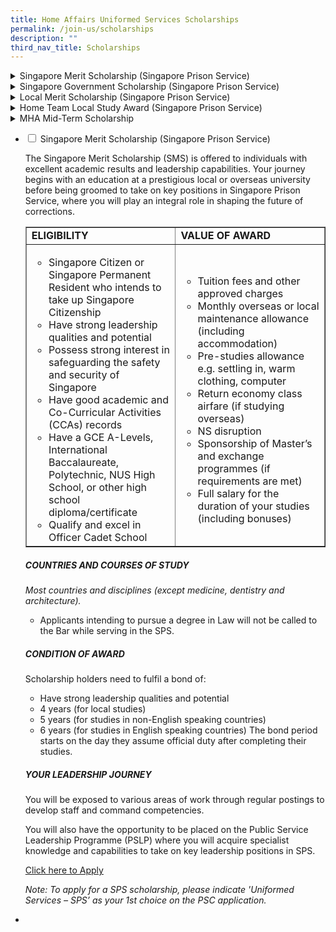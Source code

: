 ```yaml
---
title: Home Affairs Uniformed Services Scholarships
permalink: /join-us/scholarships
description: ""
third_nav_title: Scholarships
---
```

<details class="accordion">
    <summary class="headeraccordion">Singapore Merit Scholarship (Singapore Prison Service)
    </summary>
    <p>&nbsp;</p>
    <div style="text-align:justify;">The Singapore Merit Scholarship (SMS) is offered to individuals with excellent academic results and&nbsp;<span style="background-color:transparent;color:inherit;text-align:inherit;text-transform:inherit;white-space:inherit;word-spacing:normal;caret-color:auto;font-size:inherit;font-weight:400;">leadership capabilities. Your journey begins with an education at a prestigious local or overseas&nbsp;</span>
        <span style="background-color:transparent;color:inherit;text-align:inherit;text-transform:inherit;white-space:inherit;word-spacing:normal;caret-color:auto;font-size:inherit;font-weight:400;">university before being groomed to take on key positions in Singapore Prison Service, where you will&nbsp;</span>
        <span style="background-color:transparent;color:inherit;text-align:inherit;text-transform:inherit;white-space:inherit;word-spacing:normal;caret-color:auto;font-size:inherit;font-weight:400;">play an integral role in shaping the future of corrections.</span>
    </div>
    <p style="text-align:justify;">&nbsp;</p>
    <table>
        <tbody>
            <tr style="height:50%;">
                <td style="width:50%;">
                    <h3>ELIGIBILITY</h3>
                </td>
                <td style="width:50%;">
                    <h3>VALUE OF AWARD</h3>
                </td>
            </tr>
            <tr style="height:50%;">
                <td style="width:50%;">
                    <ul>
                        <li>Singapore Citizen or Singapore Permanent Resident who intends to take up Singapore Citizenship</li>
                        <li>Have strong leadership qualities and potential</li>
                        <li>Possess strong interest in safeguarding the safety and security of Singapore</li>
                        <li>Have good academic and Co-Curricular Activities (CCAs) records</li>
                        <li>Have a GCE A-Levels, International Baccalaureate, Polytechnic, NUS High School, or other high school diploma/certificate</li>
                        <li>Qualify and excel in Officer Cadet School</li>
                    </ul>
                </td>
                <td style="width:50%;">
                    <div></div>
                    <ul>
                        <li>Tuition fees and other approved charges</li>
                        <li>Monthly overseas or local maintenance allowance (including accommodation)</li>
                        <li>Pre-studies allowance e.g. settling in, warm clothing, computer</li>
                        <li>Return economy class airfare (if studying overseas)</li>
                        <li>NS disruption</li>
                        <li>Sponsorship of Master&rsquo;s and exchange programmes (if requirements are met)</li>
                        <li>Full salary for the duration of your studies (including bonuses)</li>
                    </ul>
                </td>
            </tr>
        </tbody>
    </table><span style="background-color:transparent;color:inherit;font-family:inherit;text-align:inherit;text-transform:inherit;white-space:inherit;word-spacing:normal;caret-color:auto;font-size:inherit;font-weight:400;"></span>
    <h3>COUNTRIES AND COURSES OF STUDY</h3>
    <p dir="ltr">Most countries and disciplines (except medicine, dentistry and architecture).<br />*<em>&nbsp;Applicants intending to pursue a degree in Law will not be called to the Bar while serving in the SPS.</em></p>
    <h3 dir="ltr">CONDITION OF AWARD</h3>
    <p dir="ltr">Scholarship holders need to fulfil a bond of:</p>
    <ul>
        <li>Have strong leadership qualities and potential</li>
        <li>4 years (for local studies)</li>
        <li>5 years (for studies in non-English speaking countries)</li>
        <li>6 years (for studies in English speaking countries)</li>
    </ul>
    <div>
        <p>The bond period starts on the day they assume official duty after completing their studies.</p>
    </div>
    <h3 dir="ltr">YOUR LEADERSHIP JOURNEY</h3>
    <p dir="ltr">You will be exposed to various areas of work through regular postings to develop staff and command competencies.
    </p>
    <p dir="ltr">You will also have the opportunity to be placed on the Public Service Leadership Programme (PSLP) where you will acquire specialist knowledge and capabilities to take on key leadership positions in SPS.
    </p>
    <p><a data-sf-ec-immutable="" href="https://www.psc.gov.sg/Scholarships/public-sector-scholarships/browse-by-scholarship/singapore-merit-scholarship-MHA"><strong>Click here to Apply</strong></a></p>
    <div><em>Note: To apply for a SPS scholarship, please indicate 'Uniformed Services &ndash; SPS&rsquo; as your 1st choice on the PSC application.</em></div>
    <p>&nbsp;</p>
</details>
<details class="accordion">
    <summary class="headeraccordion">Singapore Government Scholarship (Singapore Prison Service)
    </summary>
    <p>&nbsp;</p>
    <div class="body">
        <p style="text-align:justify;">The Singapore Government Scholarship (SGS) provides highly qualified individuals opportunities to pursue undergraduate studies in top overseas or local universities. Upon graduation, you will embark on an exciting and rewarding career as a Prison
            Officer to transform lives and influence communities towards a society without re-offending. With a SGS, you will be given opportunities to take on leadership positions in the Singapore Prison Service and shape the future of corrections. Mid-term
            scholarship is available.</p>
        <table>
            <tbody>
                <tr style="height:50%;">
                    <td style="width:50%;">
                        <h3>ELIGIBILITY</h3>
                    </td>
                    <td style="width:50%;">
                        <h3>VALUE OF AWARD</h3>
                    </td>
                </tr>
                <tr style="height:50%;">
                    <td style="width:50%;">
                        <ul>
                            <li>Singapore Citizen or Singapore Permanent Resident who intends to take up Singapore Citizenship</li>
                            <li>Have strong leadership qualities and potential</li>
                            <li>Possess strong interest in safeguarding the safety and security of Singapore</li>
                            <li>Have good academic and Co-Curricular Activities (CCAs) records</li>
                            <li>Have a GCE A-Levels, International Baccalaureate, Polytechnic, NUS High School, or other high school diploma/certificate. [Current Undergraduate students (not in final year of studies) with good academic results may also apply.
                                Check out more details on a mid-term scholarship.]</li>
                            <li>Perform well in National Service (for male applicants)</li>
                        </ul>
                    </td>
                    <td style="width:50%;">
                        <ul>
                            <li>Tuition fees and other approved charges</li>
                            <li>Monthly overseas or local maintenance allowance (including accommodation)</li>
                            <li>Pre-studies allowance e.g. settling in, warm clothing, computer</li>
                            <li>Return economy class airfare (if studying overseas)</li>
                            <li>Sponsorship of Master&rsquo;s and exchange programmes (if requirements are met)</li>
                        </ul>
                    </td>
                </tr>
            </tbody>
        </table>
        <h3>COUNTRIES AND COURSES OF STUDY</h3>
        <p dir="ltr">Most countries and disciplines (except medicine, dentistry and architecture).<br />*&nbsp;<em>Applicants intending to pursue a degree in Law will not be called to the Bar while serving in the SPS.</em></p>
        <h3 dir="ltr">CONDITION OF AWARD</h3>
        <p dir="ltr">Scholarship holders need to fulfil a bond of:&nbsp;</p>
        <ul>
            <li>4 years (for local studies)</li>
            <li>5 years (for studies in non-English speaking countries)</li>
            <li>6 years (for studies in English speaking countries)</li>
        </ul>
        <p dir="ltr">The bond period starts on the day they assume official duty after completing their studies.</p>
        <h3 dir="ltr">YOUR LEADERSHIP JOURNEY</h3>
        <p dir="ltr">You will be exposed to various areas of work through regular postings to develop staff and command competencies.<br /><br />You will also have the opportunity to be placed on the Public Service Leadership Programme (PSLP) where you will acquire
            specialist knowledge and capabilities to take on key leadership positions in SPS.</p>
        <p><a data-sf-ec-immutable="" href="https://www.psc.gov.sg/Scholarships/public-sector-scholarships/browse-by-scholarship/singapore-government-scholarship-MHA"></a><a data-sf-ec-immutable="" href="https://www.psc.gov.sg/Scholarships/public-sector-scholarships/browse-by-scholarship/singapore-government-scholarship-MHA"><strong></strong></a><strong><a data-sf-ec-immutable="" href="https://www.psc.gov.sg/Scholarships/public-sector-scholarships/browse-by-scholarship/singapore-government-scholarship-MHA">Click here to Apply&nbsp;</a></strong></p>
        <p><em>Note: To apply for a SPS scholarship, please indicate 'Uniformed Services &ndash; SPS&rsquo; as your 1st choice on the PSC application.</em></p>
    </div>
</details>
<details class="accordion">
    <summary class="headeraccordion">Local Merit Scholarship (Singapore Prison Service)
    </summary>
    <p>&nbsp;</p>
    <div class="body">
        <p style="text-align:justify;">The Local Merit Scholarship (LMS) provides highly qualified and promising individuals with an undergraduate education at a local university. Upon graduation, you will embark on an exciting and rewarding career as a Prison Officer to transform
            lives and influence communities towards a society without re-offending. With a LMS, you will be given opportunities to take on leadership positions in the Singapore Prison Service and shape the future of corrections. Mid-term scholarship is
            available.</p>
        <table>
            <tbody>
                <tr style="height:50%;">
                    <td style="width:50%;">
                        <h3>ELIGIBILITY</h3>
                    </td>
                    <td style="width:50%;">
                        <h3>VALUE OF AWARD</h3>
                    </td>
                </tr>
                <tr style="height:50%;">
                    <td style="width:50%;">
                        <ul>
                            <li>Singapore Citizen or Singapore Permanent Resident who intends to take up Singapore Citizenship</li>
                            <li>Have strong leadership qualities and potential</li>
                            <li>Possess strong interest in safeguarding the safety and security of Singapore</li>
                            <li>Have good academic and Co-Curricular Activities (CCAs) records</li>
                            <li>Have a GCE A-Levels, International Baccalaureate, Polytechnic, NUS High School, or other high school diploma/certificate. [Current Undergraduate students (not in final year of studies) with good academic results may also apply.
                                Check out more details on a mid-term scholarship.]</li>
                            <li>Perform well in National Service (for male applicants)</li>
                        </ul>
                    </td>
                    <td style="width:50%;">
                        <ul>
                            <li>Tuition fees and other approved charges</li>
                            <li>Monthly local maintenance allowance (including accommodation)</li>
                            <li>Pre-studies allowance e.g. computer</li>
                            <li>Hostel allowance</li>
                            <li>Sponsorship of Master&rsquo;s and exchange programmes (if requirements are met)<br /></li>
                        </ul>
                    </td>
                </tr>
            </tbody>
        </table>
        <h3 dir="ltr">COURSES OF STUDY</h3>
        <p dir="ltr">Most disciplines in local universities (except medicine, dentistry and architecture).<br />*<em>&nbsp;Applicants intending to pursue a degree in Law will not be called to the Bar while serving in the SPS.</em></p>
        <h3 dir="ltr">CONDITION OF AWARD</h3>
        <p dir="ltr">Scholarship holders will be bonded for four years, commencing on the day you assume official duty after completing your studies.</p>
        <h3 dir="ltr">YOUR LEADERSHIP JOURNEY</h3>
        <p dir="ltr">You will be exposed to various areas of work through regular postings to develop staff and command competencies.<br /><br />You will also have the opportunity to be placed on the Public Service Leadership Programme (PSLP) where you will acquire
            specialist knowledge and capabilities to take on key leadership positions in SPS.</p>
        <p><a data-sf-ec-immutable="" href="https://www.psc.gov.sg/Scholarships/public-sector-scholarships/browse-by-scholarship/singapore-government-scholarship-MHA"></a><a data-sf-ec-immutable="" href="https://www.psc.gov.sg/Scholarships/public-sector-scholarships/browse-by-scholarship/local-merit-scholarship-MHA"><strong>Click here to Apply&nbsp;</strong></a></p>
        <p><em>Note: To apply for a SPS scholarship, please indicate 'Uniformed Services &ndash; SPS&rsquo; as your 1st choice on the PSC application.</em></p>
    </div>
</details>
<details class="accordion">
    <summary class="headeraccordion">Home Team Local Study Award (Singapore Prison Service)
    </summary>
    <p>&nbsp;</p>
    <div class="body">
        <p style="text-align:justify;">The Home Team Local Study Award (HTLSA) enables you to pursue a meaningful and rewarding career with the Singapore Prison Service. Upon completion of your undergraduate education at a reputable local university, you will be appointed as Prison
            Officer in the Singapore Prison Service to transform lives and influence communities towards a society without re-offending.</p>
        <table>
            <tbody>
                <tr style="height:50%;">
                    <td style="width:50%;">
                        <h3>ELIGIBILITY</h3>
                    </td>
                    <td style="width:50%;">
                        <h3>VALUE OF AWARD</h3>
                    </td>
                </tr>
                <tr style="height:50%;">
                    <td style="width:50%;">
                        <ul>
                            <li>Singapore Citizen or Singapore Permanent Resident who intends to take up Singapore Citizenship</li>
                            <li>Have strong leadership qualities and potential</li>
                            <li>Possess strong interest in safeguarding the safety and security of Singapore</li>
                            <li>Have good academic and Co-Curricular Activities (CCAs) records</li>
                            <li>Have a GCE A-Levels, International Baccalaureate, Polytechnic, NUS High School, or other high school diploma/certificate. [Current Undergraduate students (not in final year of studies) with good academic results may also apply.
                                Check out more details on a mid-term scholarship.]</li>
                            <li>Perform well in National Service (for male applicants)</li>
                        </ul>
                    </td>
                    <td style="width:50%;">
                        <ul>
                            <li>Tuition fees and other approved charges</li>
                            <li>Monthly local maintenance allowance (including accommodation)</li>
                            <li>Pre-studies allowance e.g. computer</li>
                            <li>Hostel allowance</li>
                            <li>Sponsorship of Master&rsquo;s and exchange programmes (if requirements are met)</li>
                        </ul>
                    </td>
                </tr>
            </tbody>
        </table>
        <h3>COURSES OF STUDY</h3>
        <div>Most disciplines in local universities (except medicine, dentistry and architecture).</div>
        <div>* <em>Applicants intending to pursue a degree in Law will not be called to the Bar while serving in the SPS.</em></div>
        <div><br /></div>
        <h3>CONDITION OF AWARD</h3>
        <div>
            <p>Scholarship holders will be bonded for four years, commencing on the day you assume official duty after completing your studies.</p>
        </div>
        <h3 dir="ltr">YOUR LEADERSHIP JOURNEY</h3>
        <p dir="ltr">You will be exposed to various areas of work through regular postings to develop staff and command competencies.<span style="background-color:transparent;color:inherit;text-align:inherit;text-transform:inherit;white-space:inherit;word-spacing:normal;caret-color:auto;font-size:inherit;font-weight:400;"></span></p>
        <p><a data-sf-ec-immutable="" href="https://www.psc.gov.sg/apply-for-scholarships"><strong>Click here to apply</strong></a></p>
        <p><em>Note: To apply for a SPS scholarship, please indicate 'Uniformed Services &ndash; SPS&rsquo; as your 1st choice on the PSC application.</em></p>
    </div>
</details>
<details class="accordion">
    <summary class="headeraccordion">MHA Mid-Term Scholarship
    </summary>
    <p>&nbsp;</p>
    <p><span style="background-color:transparent;color:inherit;font-family:inherit;font-size:inherit;text-align:inherit;text-transform:inherit;white-space:inherit;word-spacing:normal;caret-color:auto;font-weight:400;">If you are a current undergraduate with excellent results and an interest in SPS&rsquo; mission, you may&nbsp;</span>
        <span
            style="background-color:transparent;color:inherit;font-family:inherit;font-size:inherit;text-align:inherit;text-transform:inherit;white-space:inherit;word-spacing:normal;caret-color:auto;font-weight:400;">consider applying for a mid-term scholarship.&nbsp;</span>
    </p>
    <div>
        <p><span style="background-color:transparent;color:inherit;text-align:inherit;text-transform:inherit;white-space:inherit;word-spacing:normal;caret-color:auto;font-size:inherit;font-weight:400;"></span><span style="background-color:transparent;color:inherit;text-align:inherit;text-transform:inherit;white-space:inherit;word-spacing:normal;caret-color:auto;font-size:inherit;font-weight:400;">Tuition and compulsory fees you incurred before the award will be back-paid.</span></p>
    </div>
    <div class="body">
        <table>
            <tbody>
                <tr style="height:50%;">
                    <td style="width:50%;">
                        <h3>ELIGIBILITY</h3>
                    </td>
                    <td style="width:50%;">
                        <h3>VALUE OF AWARD</h3>
                    </td>
                </tr>
                <tr style="height:50%;">
                    <td style="width:50%;">
                        <ul>
                            <li>Be pursuing full-time undergraduate studies</li>
                            <li>Be on track for graduation with at least 2nd Upper Honours or equivalent</li>
                            <li>Have completed at least 1 semester and not be in the final year of undergraduate study</li>
                        </ul>
                    </td>
                    <td style="width:50%;">
                        <ul>
                            <li>Tuition fees and other approved charges (Tuition fees and compulsory fees incurred before the award will be back-paid)</li>
                            <li>Monthly overseas or local maintenance allowance</li>
                            <li>Return economy class airfare (if studying overseas)</li>
                            <li>Sponsorship of Master&rsquo;s and exchange programmes (if requirements are met)</li>
                        </ul>
                    </td>
                </tr>
            </tbody>
        </table>
        <div>
            <div>The scholarships below are available as mid-term scholarships. To find out about eligibility and&nbsp;<span style="background-color:transparent;color:inherit;text-align:inherit;text-transform:inherit;white-space:inherit;word-spacing:normal;caret-color:auto;font-size:inherit;font-weight:400;">terms, visit the individual scholarship pages.</span></div>
            <ul>
                <li>Singapore Government Scholarship (Singapore Prison Service)<br /></li>
                <li>Local Merit Scholarship (Singapore Prison Service)<br /></li>
                <li>Home Team Local Study Award (Singapore Prison Service)</li>
            </ul>
            <p>To apply for the scholarship, please visit the PSC scholarship portal.</p>
            <p><a data-sf-ec-immutable="" href="https://www.mha.gov.sg/careers/scholarships/mha-mid-term-scholarship"><strong>Click here to apply</strong></a></p>
            <p><em>Note: To apply for a SPS scholarship, please indicate 'Uniformed Services &ndash; SPS&rsquo; as your 1st choice on the PSC application.</em></p>
        </div>
    </div>
</details>

<img src="https://www.sps.gov.sg/images/default-source/career-with-us/scholarship-officer.png?sfvrsn=da2af6d3_2" alt="">

<ul class="jekyllcodex_accordion">
  <li>
    <input type="checkbox" id="accordion1">
    <label for="accordion1">Singapore Merit Scholarship (Singapore Prison Service)</label>
    <div>
      <p>The Singapore Merit Scholarship (SMS) is offered to individuals with excellent academic results and leadership capabilities. Your journey begins with an education at a prestigious local or overseas university before being groomed to take on key positions in Singapore Prison Service, where you will play an integral role in shaping the future of corrections.

<table style="border-collapse: collapse; width: ;" border="1">
<tbody>
<tr>
<td style="width: 50%;"><strong>ELIGIBILITY</strong></td>
<td style="width: 50%;"><strong>VALUE OF AWARD</strong></td>
</tr>
<tr>
<td style="width: 50%;">
<ul>
<li>Singapore Citizen or Singapore Permanent Resident who intends to take up Singapore Citizenship</li>
<li>Have strong leadership qualities and potential</li>
<li>Possess strong interest in safeguarding the safety and security of Singapore</li>
<li>Have good academic and Co-Curricular Activities (CCAs) records</li>
<li>Have a GCE A-Levels, International Baccalaureate, Polytechnic, NUS High School, or other high school diploma/certificate</li>
<li>Qualify and excel in Officer Cadet School</li>
</ul>
</td>
<td style="width: 50%;">
<ul>
<li>Tuition fees and other approved charges</li>
<li>Monthly overseas or local maintenance allowance (including accommodation)</li>
<li>Pre-studies allowance e.g. settling in, warm clothing, computer</li>
<li>Return economy class airfare (if studying overseas)</li>
<li>NS disruption</li>
<li>Sponsorship of Master&rsquo;s and exchange programmes (if requirements are met)</li>
<li>Full salary for the duration of your studies (including bonuses)</li>
</ul>
</td>
</tr>
</tbody>
</table>

##### COUNTRIES AND COURSES OF STUDY
*Most countries and disciplines (except medicine, dentistry and architecture).*
* Applicants intending to pursue a degree in Law will not be called to the Bar while serving in the SPS.

##### CONDITION OF AWARD
Scholarship holders need to fulfil a bond of:

* Have strong leadership qualities and potential
* 4 years (for local studies)
* 5 years (for studies in non-English speaking countries)
* 6 years (for studies in English speaking countries)
The bond period starts on the day they assume official duty after completing their studies.

##### YOUR LEADERSHIP JOURNEY
You will be exposed to various areas of work through regular postings to develop staff and command competencies.

You will also have the opportunity to be placed on the Public Service Leadership Programme (PSLP) where you will acquire specialist knowledge and capabilities to take on key leadership positions in SPS.

[Click here to Apply](https://www.psc.gov.sg/Scholarships/public-sector-scholarships/browse-by-scholarship/singapore-merit-scholarship-MHA)

*Note: To apply for a SPS scholarship, please indicate 'Uniformed Services – SPS’ as your 1st choice on the PSC application.*
</p>
</div>
	</li>  
  <li>